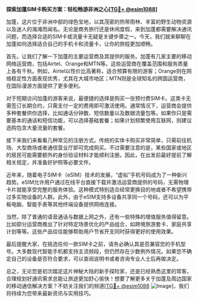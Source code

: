 **探索加蓬SIM卡购买方案：轻松畅游非洲之心[[TG💪+ @esim1088](https://t.me/s/esim1088)]**

加蓬，这片位于非洲中部的绿色宝地，以其茂密的热带雨林、丰富的野生动物资源以及迷人的海滩而闻名。无论是商务旅行还是休闲度假，来到加蓬都需要解决通讯问题，而选择合适的SIM卡或流量卡无疑是关键步骤之一。今天，我们就来聊聊在加蓬如何选择适合自己的手机卡和流量卡，让你的旅程更加顺畅。

首先，让我们了解一下加蓬的主要运营商及其提供的服务。加蓬有几家主要的移动网络运营商，包括Airtel、Orange和MTN等。这些运营商在覆盖范围和服务质量上各有千秋。例如，Airtel以性价比高著称，适合预算有限的游客；Orange则在网络稳定性方面表现优秀，尤其在大城市地区；MTN则是全球知名的跨国运营商，在国际漫游方面提供了更多便利。

对于短期访问加蓬的游客来说，最便捷的选择是购买一张预付费SIM卡。这类卡无需签订长期合约，只需支付一定的费用即可激活使用。通常情况下，运营商会提供多种套餐供你选择，比如通话分钟数、短信数量以及数据流量包等。如果你只是需要基本的通话和短信功能，可以选择基础套餐；如果计划频繁使用互联网，则建议选购包含大量流量的套餐。

接下来我们来看看几种常见的注册方式。传统的实体卡购买非常简单，只需前往机场、大型商场或者通信营业厅即可完成购买。不过需要注意的是，某些国家或地区的居民可能需要额外的身份验证材料才能顺利注册。因此，在出发前最好提前了解相关规定，并准备好护照等必要文件。

近年来，随着电子SIM卡（eSIM）技术的发展，“虚拟”手机号码成为了一种新兴趋势。eSIM允许用户通过在线平台直接下载并激活运营商提供的号码，无需物理卡片就能享受完整的服务体验。这种模式特别适合经常更换目的地或者不希望携带过多实物设备的人群。此外，由于eSIM支持多设备共享同一个号码，还可以为平板电脑、智能手表等其他终端设备提供网络连接。

当然，除了普通的语音通话与数据上网之外，还有一些特殊的增值服务值得留意。比如部分运营商推出了针对特定场景优化的产品组合，如跨境旅游套卡、家庭共享计划等等。这些产品往往能够帮助用户节省开支同时获得更好的使用效果。

最后提醒大家，在挑选任何一款SIM卡之前，请务必确认其是否兼容您的手机型号。大多数现代智能手机都支持主流频段，但仍然存在少数例外情况。如果您不确定自己的设备是否符合要求，可以查阅说明书或者咨询专业人士后再做决定。

总之，无论您是初次踏足这片神秘大陆的新手探险家，还是已经熟悉这里的常客，合理规划好通讯需求总能让旅途更加舒心愉快！想要了解更多关于加蓬及周边国家的移动通信解决方案？不妨关注我们的频道[[TG💪+ @esim1088](https://t.me/s/esim1088) ![Image](https://i.postimg.cc/4NQfJmqS/Snipaste-2025-05-13-00-14-12.png)]，我们将持续为您带来最新资讯与实用技巧。